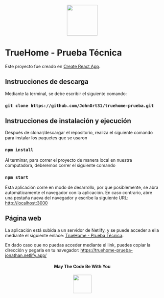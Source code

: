 
<p align="center">
  <img src="https://media.giphy.com/media/ASd0Ukj0y3qMM/giphy.gif" width="auto" height="100"/> 
</p>

# TrueHome - Prueba Técnica

Este proyecto fue creado en [Create React App](https://github.com/facebook/create-react-app).

## Instrucciones de descarga

Mediante la terminal, se debe escribir el siguiente comando:

### `git clone https://github.com/JohnOrt31/truehome-prueba.git`

## Instrucciones de instalación y ejecución

Después de clonar/descargar el repositorio, realiza el siguiente comando para instalar los paquetes que se usaron

### `npm install`

Al terminar, para correr el proyecto de manera local en nuestra computadora, deberemos correr el siguiente comando

### `npm start`

Esta aplicación corre en modo de desarrollo, por que posiblemente, se abra automáticamente el navegador con la aplicación.
En caso contrario, abre una pestaña nueva del navegador y escribe la siguiente URL:
[http://localhost:3000](http://localhost:3000)

## Página web

La aplicación está subida a un servidor de Netlify, y se puede acceder a ella mediante el siguiente enlace:
[TrueHome - Prueba Técnica](https://truehome-prueba-jonathan.netlify.app/).

En dado caso que no puedas acceder mediante el link, puedes copiar la dirección y pegarla en tu navegador:
https://truehome-prueba-jonathan.netlify.app/


<h4 align="center">May The Code Be With You </h4>
<p align="center">
  <img src="https://media.giphy.com/media/Wn74RUT0vjnoU98Hnt/source.gif" width="60" height="auto" />
</p>
